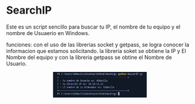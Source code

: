 # SearchIP
Este es un script sencillo para buscar tu IP, el nombre de tu equipo y el nombre de Usuaerio en Windows.

funciones:
con el uso de las librerias socket y getpass, se logra conocer la informacion que estamos solicitando.
la libreria soket se obtiene  la IP y El Nombre del equipo y con la libreria getpass se obtine el Nombre de Usuario.

<p align ="center">
 <img width="50%" src="https://github.com/420Avila/SearchIP/blob/main/Imege/BuscarIP.py.png" />
</p>
